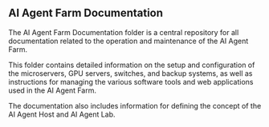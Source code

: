 ## AI Agent Farm Documentation

The AI Agent Farm Documentation folder is a central repository for all documentation related to the operation and maintenance of the AI Agent Farm. 

This folder contains detailed information on the setup and configuration of the microservers, GPU servers, switches, and backup systems, as well as instructions for managing the various software tools and web applications used in the AI Agent Farm. 

The documentation also includes information  for defining the concept of the AI Agent Host and AI Agent Lab.